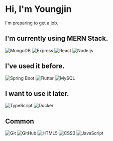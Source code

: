 <h1> Hi, I'm Youngjin </h1>
I'm preparing to get a job.

<h2> I'm currently using MERN Stack. </h2>

![MongoDB](https://img.shields.io/badge/-MongoDB-47A248?style=for-the-badge&logo=MongoDB&logoColor=white)
![Express](https://img.shields.io/badge/-Express-000000?style=for-the-badge&logo=Express&logoColor=white)
![React](https://img.shields.io/badge/-react-61DAFB?style=for-the-badge&logo=react&logoColor=black)
![Node.js](https://img.shields.io/badge/-Node.js-339933?style=for-the-badge&logo=node.js&logoColor=white)

<h2> I've used it before. </h2>

![Spring Boot](https://img.shields.io/badge/-SpringBoot-6DB33F?style=for-the-badge&logo=springboot&logoColor=white)
![Flutter](https://img.shields.io/badge/-Flutter-02569B?style=for-the-badge&logo=flutter&logoColor=white)
![MySQL](https://img.shields.io/badge/-MySQL-4479A1?style=for-the-badge&logo=mysql&logoColor=white)

<h2> I want to use it later. </h2>

![TypeScript](https://img.shields.io/badge/-TypeScript-3178C6?style=for-the-badge&logo=typescript&logoColor=white)
![Docker](https://img.shields.io/badge/-Docker-2496ED?style=for-the-badge&logo=docker&logoColor=white)

<h2> Common </h2>

![Git](https://img.shields.io/badge/-Git-F05032?style=for-the-badge&logo=git&logoColor=ffffff)
![GitHub](https://img.shields.io/badge/-GitHub-181717?style=for-the-badge&logo=github&logoColor=ffffff)
![HTML5](https://img.shields.io/badge/-HTML5-E34F26?style=for-the-badge&logo=html5&logoColor=white)
![CSS3](https://img.shields.io/badge/-CSS3-1572B6?style=for-the-badge&logo=css3&logoColor=white)
![JavaScript](https://img.shields.io/badge/-JavaScript-F7DF1E?style=for-the-badge&logo=javascript&logoColor=black)
